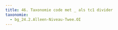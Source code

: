 ```yaml
---
title: 46. Taxonomie code met _ als tc1 divider
taxonomie:
  - bg_24.2.Alleen-Niveau-Twee.OI
---
```

